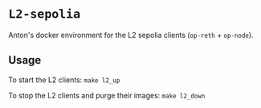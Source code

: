 # `L2-sepolia`

Anton's docker environment for the L2 sepolia clients (`op-reth` + `op-node`).

## Usage

To start the L2 clients: `make l2_up`

To stop the L2 clients and purge their images: `make l2_down`
